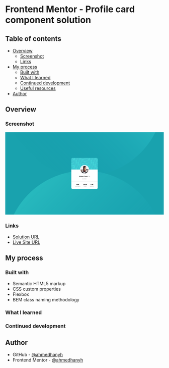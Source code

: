 # Frontend Mentor - Profile card component solution

## Table of contents

- [Overview](#overview)
  - [Screenshot](#screenshot)
  - [Links](#links)
- [My process](#my-process)
  - [Built with](#built-with)
  - [What I learned](#what-i-learned)
  - [Continued development](#continued-development)
  - [Useful resources](#useful-resources)
- [Author](#author)

## Overview

### Screenshot

![](./screenshot.png)

### Links

- [Solution URL](https://github.com/ahmedhanyh/profile-card-component)
- [Live Site URL](https://ahmedhanyh.github.io/profile-card-component/)

## My process

### Built with

- Semantic HTML5 markup
- CSS custom properties
- Flexbox
- BEM class naming methodology

### What I learned

### Continued development

## Author

- GitHub - [@ahmedhanyh](https://github.com/ahmedhanyh)
- Frontend Mentor - [@ahmedhanyh](https://www.frontendmentor.io/profile/ahmedhanyh)
